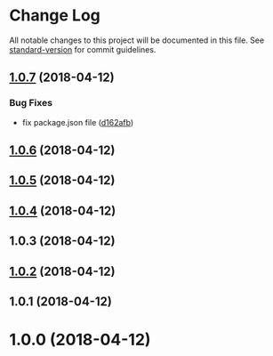# Change Log

All notable changes to this project will be documented in this file. See [standard-version](https://github.com/conventional-changelog/standard-version) for commit guidelines.

<a name="1.0.7"></a>
## [1.0.7](https://github.com/ccucurullo/doslotos-grid/compare/v1.0.6...v1.0.7) (2018-04-12)


### Bug Fixes

* fix package.json file ([d162afb](https://github.com/ccucurullo/doslotos-grid/commit/d162afb))



<a name="1.0.6"></a>
## [1.0.6](https://github.com/ccucurullo/doslotos-grid/compare/v1.0.5...v1.0.6) (2018-04-12)



<a name="1.0.5"></a>
## [1.0.5](https://github.com/ccucurullo/doslotos-grid/compare/v1.0.4...v1.0.5) (2018-04-12)



<a name="1.0.4"></a>
## [1.0.4](https://github.com/ccucurullo/doslotos-grid/compare/v1.0.3...v1.0.4) (2018-04-12)



<a name="1.0.3"></a>
## 1.0.3 (2018-04-12)



<a name="1.0.2"></a>
## [1.0.2](https://github.com/ccucurullo/doslotos-grid/compare/v1.0.1...v1.0.2) (2018-04-12)



<a name="1.0.1"></a>
## 1.0.1 (2018-04-12)



<a name="1.0.0"></a>
# 1.0.0 (2018-04-12)
